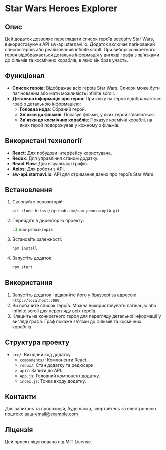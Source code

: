 # Star Wars Heroes Explorer

## Опис

Цей додаток дозволяє переглядати список героїв всесвіту Star Wars,
використовуючи API sw-api.starnavi.io. Додаток включає пагінований список героїв
або реалізований infinite scroll. При виборі конкретного героя відображається
детальна інформація у вигляді графа з зв'язками до фільмів та космічних
кораблів, в яких він брав участь.

## Функціонал

- **Список героїв**: Відображає всіх героїв Star Wars. Список може бути
  пагінованим або мати можливість infinite scroll.
- **Детальна інформація про героя**: При кліку на героя відображається граф з
  детальною інформацією:
  - **Головна нода**: Обраний герой.
  - **Зв'язки до фільмів**: Показує фільми, у яких герой з'являється.
  - **Зв'язки до космічних кораблів**: Показує космічні кораблі, на яких герой
    подорожував у кожному з фільмів.

## Використані технології

- **React**: Для побудови інтерфейсу користувача.
- **Redux**: Для управління станом додатку.
- **React Flow**: Для візуалізації графів.
- **Axios**: Для роботи з API.
- **sw-api.starnavi.io**: API для отримання даних про героїв Star Wars.

## Встановлення

1. Склонуйте репозиторій:

   ```bash
   git clone https://github.com/ваш-репозиторій.git
   ```

2. Перейдіть в директорію проекту:

   ```bash
   cd ваш-репозиторій
   ```

3. Встановіть залежності:

   ```bash
   npm install
   ```

4. Запустіть додаток:
   ```bash
   npm start
   ```

## Використання

1. Запустіть додаток і відкрийте його у браузері за адресою
   `http://localhost:3000`.
2. Ви побачите список героїв. Можна використовувати пагінацію або infinite
   scroll для перегляду всіх героїв.
3. Клацніть на конкретного героя для перегляду детальної інформації у вигляді
   графа. Граф покаже зв'язки до фільмів та космічних кораблів.

## Структура проекту

- `src/`: Вихідний код додатку.
  - `components/`: Компоненти React.
  - `redux/`: Стан додатку та редюсери.
  - `api/`: Запити до API.
  - `App.js`: Головний компонент додатку.
  - `index.js`: Точка входу додатку.

## Контакти

Для запитань та пропозицій, будь ласка, звертайтесь за електронною поштою:
ваш-email@example.com

## Ліцензія

Цей проект ліцензовано під MIT License.
